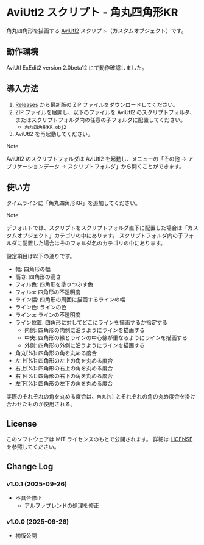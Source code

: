 # AviUtl2 スクリプト - 角丸四角形KR

角丸四角形を描画する
[AviUtl2](http://spring-fragrance.mints.ne.jp/aviutl/) スクリプト（カスタムオブジェクト）です。

## 動作環境

AviUtl ExEdit2 version 2.0beta12 にて動作確認しました。

## 導入方法

1. [Releases](https://github.com/karoterra/aviutl2-RoundedRect/releases/) から最新版の ZIP ファイルをダウンロードしてください。
2. ZIP ファイルを展開し、以下のファイルを AviUtl2 のスクリプトフォルダ、またはスクリプトフォルダ内の任意の子フォルダに配置してください。
   - `角丸四角形KR.obj2`
3. AviUtl2 を再起動してください。

> [!NOTE]
> AviUtl2 のスクリプトフォルダは AviUtl2 を起動し、メニューの「その他 → アプリケーションデータ → スクリプトフォルダ」から開くことができます。
> 

## 使い方

タイムラインに「角丸四角形KR」を追加してください。

> [!NOTE]
> デフォルトでは、スクリプトをスクリプトフォルダ直下に配置した場合は「カスタムオブジェクト」カテゴリの中にあります。
> スクリプトフォルダ内の子フォルダに配置した場合はそのフォルダ名のカテゴリの中にあります。

設定項目は以下の通りです。

- 幅: 四角形の幅
- 高さ: 四角形の高さ
- フィル色: 四角形を塗りつぶす色
- フィルα: 四角形の不透明度
- ライン幅: 四角形の周囲に描画するラインの幅
- ライン色: ラインの色
- ラインα: ラインの不透明度
- ライン位置: 四角形に対してどこにラインを描画するか指定する
  - 内側: 四角形の内側に沿うようにラインを描画する
  - 中央: 四角形の縁とラインの中心線が重なるようにラインを描画する
  - 外側: 四角形の外側に沿うようにラインを描画する
- 角丸[%]: 四角形の角を丸める度合
- 左上[%]: 四角形の左上の角を丸める度合
- 右上[%]: 四角形の右上の角を丸める度合
- 右下[%]: 四角形の右下の角を丸める度合
- 左下[%]: 四角形の左下の角を丸める度合

実際のそれぞれの角を丸める度合は、`角丸[%]` とそれぞれの角の丸め度合を掛け合わせたものが使用される。

## License

このソフトウェアは MIT ライセンスのもとで公開されます。
詳細は [LICENSE](LICENSE) を参照してください。

## Change Log

### v1.0.1 (2025-09-26)
- 不具合修正
  - アルファブレンドの処理を修正

### v1.0.0 (2025-09-26)
- 初版公開
